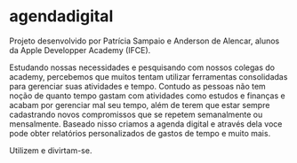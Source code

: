# agendadigital

Projeto desenvolvido por Patrícia Sampaio e Anderson de Alencar, alunos da Apple Developper Academy (IFCE). 

Estudando nossas necessidades e pesquisando com nossos colegas do academy, percebemos que muitos tentam utilizar ferramentas consolidadas para gerenciar suas atividades e tempo. Contudo as pessoas não tem noção de quanto tempo gastam com atividades como estudos e finanças e acabam por gerenciar mal seu tempo, além de terem que estar sempre cadastrando novos compromissos que se repetem semanalmente ou mensalmente. Baseado nisso criamos a agenda digital e através dela voce pode obter relatórios personalizados de gastos de tempo e muito mais. 

Utilizem e divirtam-se. 
